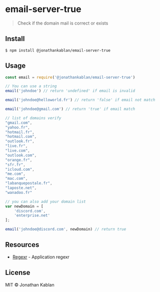 # email-server-true

> Check if the domain mail is correct or exists

## Install

```
$ npm install @jonathankablan/email-server-true
```

## Usage

```js
const email = require('@jonathankablan/email-server-true')

// You can use a string
email('johndoe') // return 'undefined' if email is invalid 

email('johndoe@helloworld.fr') // return 'false' if email not match

email('johndoe@gmail.com') // return 'true' if email match

// list of domains verify
"gmail.com",
"yahoo.fr",
"hotmail.fr",
"hotmail.com",
"outlook.fr",
"live.fr",
"live.com",
"outlook.com",
"orange.fr",
"sfr.fr",
"icloud.com",
"me.com",
"mac.com",
"labanquepostale.fr",
"laposte.net",
"wanadoo.fr"

// you can also add your domain list
var newDomain = [
    'discord.com',
    'enterprise.net'
];

email('johndoe@discord.com', newDomain) // return true
```

## Resources
- [Regexr](https://regexr.com/) - Application regexr

## License
MIT © Jonathan Kablan

